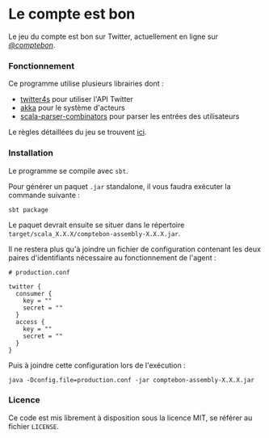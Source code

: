 # Le compte est bon

Le jeu du compte est bon sur Twitter, actuellement en ligne sur _[@comptebon](https://twitter.com/comptebon)_.

### Fonctionnement

Ce programme utilise plusieurs librairies dont :
- [twitter4s](https://github.com/DanielaSfregola/twitter4s) pour utiliser l'API Twitter
- [akka](https://github.com/akka/akka) pour le système d'acteurs
- [scala-parser-combinators](https://github.com/scala/scala-parser-combinators) pour parser les entrées des utilisateurs

Le règles détaillées du jeu se trouvent [ici](https://florian.cassayre.me/comptebon).


### Installation

Le programme se compile avec `sbt`.

Pour générer un paquet `.jar` standalone, il vous faudra exécuter la commande suivante :
```
sbt package
```
Le paquet devrait ensuite se situer dans le répertoire `target/scala_X.X.X/comptebon-assembly-X.X.X.jar`.

Il ne restera plus qu'à joindre un fichier de configuration contenant les deux paires d'identifiants nécessaire au fonctionnement de l'agent :
```
# production.conf

twitter {
  consumer {
    key = ""
    secret = ""
  }
  access {
    key = ""
    secret = ""
  }
}
```
Puis à joindre cette configuration lors de l'exécution :
```
java -Dconfig.file=production.conf -jar comptebon-assembly-X.X.X.jar
```


### Licence

Ce code est mis librement à disposition sous la licence MIT, se référer au fichier `LICENSE`.
